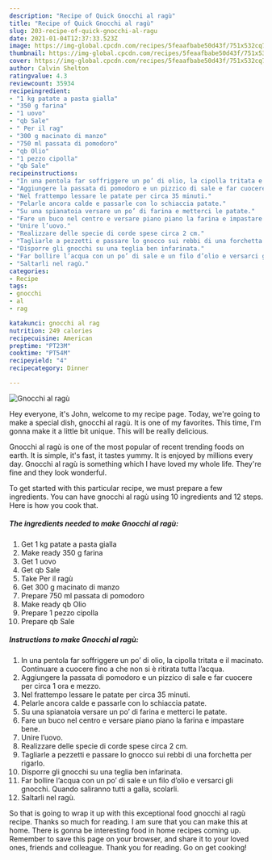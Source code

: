 ```yaml
---
description: "Recipe of Quick Gnocchi al ragù"
title: "Recipe of Quick Gnocchi al ragù"
slug: 203-recipe-of-quick-gnocchi-al-ragu
date: 2021-01-04T12:37:33.523Z
image: https://img-global.cpcdn.com/recipes/5feaafbabe50d43f/751x532cq70/gnocchi-al-ragu-recipe-main-photo.jpg
thumbnail: https://img-global.cpcdn.com/recipes/5feaafbabe50d43f/751x532cq70/gnocchi-al-ragu-recipe-main-photo.jpg
cover: https://img-global.cpcdn.com/recipes/5feaafbabe50d43f/751x532cq70/gnocchi-al-ragu-recipe-main-photo.jpg
author: Calvin Shelton
ratingvalue: 4.3
reviewcount: 35934
recipeingredient:
- "1 kg patate a pasta gialla"
- "350 g farina"
- "1 uovo"
- "qb Sale"
- " Per il rag"
- "300 g macinato di manzo"
- "750 ml passata di pomodoro"
- "qb Olio"
- "1 pezzo cipolla"
- "qb Sale"
recipeinstructions:
- "In una pentola far soffriggere un po’ di olio, la cipolla tritata e il macinato. Continuare a cuocere fino a che non si è ritirata tutta l’acqua."
- "Aggiungere la passata di pomodoro e un pizzico di sale e far cuocere per circa 1 ora e mezzo."
- "Nel frattempo lessare le patate per circa 35 minuti."
- "Pelarle ancora calde e passarle con lo schiaccia patate."
- "Su una spianatoia versare un po’ di farina e metterci le patate."
- "Fare un buco nel centro e versare piano piano la farina e impastare bene."
- "Unire l’uovo."
- "Realizzare delle specie di corde spese circa 2 cm."
- "Tagliarle a pezzetti e passare lo gnocco sui rebbi di una forchetta per rigarlo."
- "Disporre gli gnocchi su una teglia ben infarinata."
- "Far bollire l’acqua con un po’ di sale e un filo d’olio e versarci gli gnocchi. Quando saliranno tutti a galla, scolarli."
- "Saltarli nel ragù."
categories:
- Recipe
tags:
- gnocchi
- al
- rag

katakunci: gnocchi al rag 
nutrition: 249 calories
recipecuisine: American
preptime: "PT23M"
cooktime: "PT54M"
recipeyield: "4"
recipecategory: Dinner

---
```



![Gnocchi al ragù](https://img-global.cpcdn.com/recipes/5feaafbabe50d43f/751x532cq70/gnocchi-al-ragu-recipe-main-photo.jpg)

Hey everyone, it's John, welcome to my recipe page. Today, we're going to make a special dish, gnocchi al ragù. It is one of my favorites. This time, I'm gonna make it a little bit unique. This will be really delicious.

Gnocchi al ragù is one of the most popular of recent trending foods on earth. It is simple, it's fast, it tastes yummy. It is enjoyed by millions every day. Gnocchi al ragù is something which I have loved my whole life. They're fine and they look wonderful.




To get started with this particular recipe, we must prepare a few ingredients. You can have gnocchi al ragù using 10 ingredients and 12 steps. Here is how you cook that.

<!--inarticleads1-->

##### The ingredients needed to make Gnocchi al ragù:

1. Get 1 kg patate a pasta gialla
1. Make ready 350 g farina
1. Get 1 uovo
1. Get qb Sale
1. Take  Per il ragù
1. Get 300 g macinato di manzo
1. Prepare 750 ml passata di pomodoro
1. Make ready qb Olio
1. Prepare 1 pezzo cipolla
1. Prepare qb Sale




<!--inarticleads2-->

##### Instructions to make Gnocchi al ragù:

1. In una pentola far soffriggere un po’ di olio, la cipolla tritata e il macinato. Continuare a cuocere fino a che non si è ritirata tutta l’acqua.
1. Aggiungere la passata di pomodoro e un pizzico di sale e far cuocere per circa 1 ora e mezzo.
1. Nel frattempo lessare le patate per circa 35 minuti.
1. Pelarle ancora calde e passarle con lo schiaccia patate.
1. Su una spianatoia versare un po’ di farina e metterci le patate.
1. Fare un buco nel centro e versare piano piano la farina e impastare bene.
1. Unire l’uovo.
1. Realizzare delle specie di corde spese circa 2 cm.
1. Tagliarle a pezzetti e passare lo gnocco sui rebbi di una forchetta per rigarlo.
1. Disporre gli gnocchi su una teglia ben infarinata.
1. Far bollire l’acqua con un po’ di sale e un filo d’olio e versarci gli gnocchi. Quando saliranno tutti a galla, scolarli.
1. Saltarli nel ragù.




So that is going to wrap it up with this exceptional food gnocchi al ragù recipe. Thanks so much for reading. I am sure that you can make this at home. There is gonna be interesting food in home recipes coming up. Remember to save this page on your browser, and share it to your loved ones, friends and colleague. Thank you for reading. Go on get cooking!
